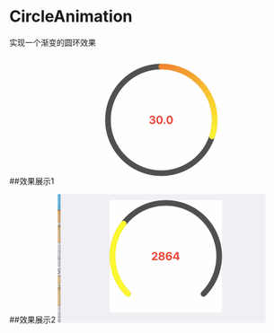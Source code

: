 # CircleAnimation
实现一个渐变的圆环效果

##效果展示1
![image](https://github.com/zhuzhuxingtianxia/CircleAnimation/blob/master/%E5%BD%95%E5%B1%8F5.gif)

##效果展示2
![image](https://github.com/zhuzhuxingtianxia/CircleAnimation/blob/master/%E5%BD%95%E5%B1%8F6.gif)
